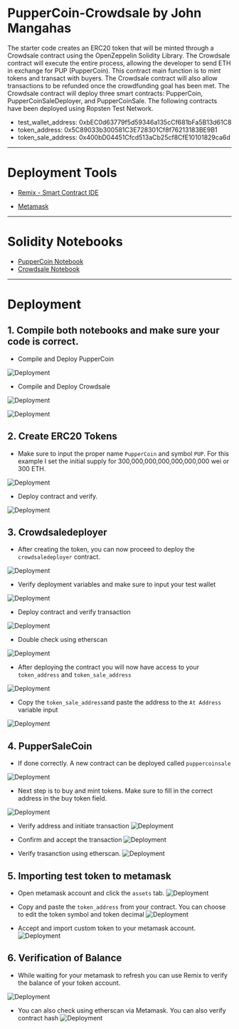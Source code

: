 # PupperCoin-Crowdsale by John Mangahas

The starter code creates an ERC20 token that will be minted through a Crowdsale contract using the OpenZeppelin Solidity Library. The Crowdsale contract will execute the entire process, allowing the developer to send ETH in exchange for PUP (PupperCoin). This contract main function is to mint tokens and transact with buyers. The Crowdsale contract will also allow transactions to be refunded once the crowdfunding goal has been met. The Crowdsale contract will deploy three smart contracts: PupperCoin, PupperCoinSaleDeployer, and PupperCoinSale. The following contracts have been deployed using Ropsten Test Network. 

* test_wallet_address: 0xbEC0d63779f5d59346a135cCf681bFa5B13d61C8
* token_address: 0x5C89033b300581C3E728301Cf8f76213183BE9B1
* token_sale_address: 0x400bD04451Cfcd513aCb25cf8CfE10101829ca6d

----

# Deployment Tools

* [Remix - Smart Contract IDE](https://remix.ethereum.org/)

* [Metamask](https://metamask.io)

----

# Solidity Notebooks

* [PupperCoin Notebook](PupperCoin.sol)
* [Crowdsale Notebook](Crowdsale.sol)


----

# Deployment

## 1. Compile both notebooks and make sure your code is correct.

* Compile and Deploy PupperCoin

![Deployment](Images/remix1.png)

* Compile and Deploy Crowdsale

![Deployment](Images/remix2.png)

![Deployment](Images/remix3.png)

## 2. Create ERC20 Tokens

* Make sure to input the proper name `PupperCoin` and symbol `PUP`. For this example I set the initial supply for 300,000,000,000,000,000,000 wei or 300 ETH.

![Deployment](Images/erctoken1.png)

* Deploy contract and verify.

![Deployment](Images/erctoken2.png)

## 3. Crowdsaledeployer

* After creating the token, you can now proceed to deploy the `crowdsaledeployer` contract. 

![Deployment](Images/crowdsale2.png)

* Verify deployment variables and make sure to input your test wallet

![Deployment](Images/crowdsale3.png)

* Deploy contract and verify transaction

![Deployment](Images/crowdsale4.png)

* Double check using etherscan

![Deployment](Images/crowdsale5.png)

* After deploying the contract you will now have access to your `token_address` and `token_sale_address`

![Deployment](Images/crowdsale6.png)

* Copy the `token_sale_address`and paste the address to the `At Address` variable input

![Deployment](Images/crowdsale7.png)

## 4. PupperSaleCoin

* If done correctly. A new contract can be deployed called `puppercoinsale`

![Deployment](Images/puppersalecoin.png)

* Next step is to buy and mint tokens. Make sure to fill in the correct address in the buy token field.

![Deployment](Images/puppersalecoin2.png)

* Verify address and initiate transaction
![Deployment](Images/transaction.png)

* Confirm and accept the transaction 
![Deployment](Images/transaction2.png)

* Verify trasanction using etherscan.
![Deployment](Images/transaction3.png)

## 5. Importing test token to metamask

* Open metamask account and click the `assets` tab.
![Deployment](Images/importtokens.png)

* Copy and paste the `token_address` from your contract.
You can choose to edit the token symbol and token decimal
![Deployment](Images/importtokens2.png)

* Accept and import custom token to your metamask account.
![Deployment](Images/importtokens3.png)

## 6. Verification of Balance

* While waiting for your metamask to refresh you can use Remix to verify the balance of your token account.

![Deployment](Images/transaction4.png)

* You can also check using etherscan via Metamask. You can also verify contract hash
![Deployment](Images/transaction5.png)

